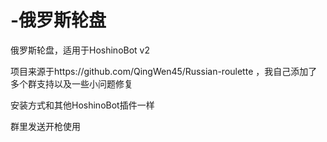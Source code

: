 # -俄罗斯轮盘
俄罗斯轮盘，适用于HoshinoBot v2 

项目来源于https://github.com/QingWen45/Russian-roulette ，我自己添加了多个群支持以及一些小问题修复

安装方式和其他HoshinoBot插件一样

群里发送开枪使用
